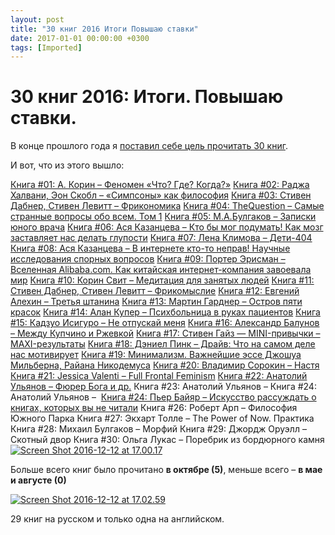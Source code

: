 ```yaml
---
layout: post
title: "30 книг 2016 Итоги Повышаю ставки"
date: 2017-01-01 00:00:00 +0300
tags: [Imported]
---
```

# 30 книг 2016: Итоги. Повышаю ставки.

В конце прошлого года я [поставил себе цель прочитать 30 книг](https://blog.alexeyev.me/2015/12/30-books-2016/ "2016: 30 книг").

И вот, что из этого вышло:

[Книга #01: А. Корин – Феномен «Что? Где? Когда?»](https://blog.alexeyev.me/2016/01/fenomen-chgk/ "Книга #01: А. Корин – Феномен «Что? Где? Когда?»")
[Книга #02: Раджа Халвани, Эон Скобл – «Симпсоны» как философия](https://blog.alexeyev.me/2016/01/the-simpsons-and-philosophy/ "Книга #02: Раджа Халвани, Эон Скобл – «Симпсоны» как философия")
[Книга #03: Стивен Дабнер, Стивен Левитт – Фрикономика](https://blog.alexeyev.me/2016/01/freakonomics/ "Книга #03: Стивен Дабнер, Стивен Левитт – Фрикономика")
[Книга #04: TheQuestion – Самые странные вопросы обо всем. Том 1](https://blog.alexeyev.me/2016/02/the-question/ "Книга #04: TheQuestion – Самые странные вопросы обо всем. Том 1")
[Книга #05: М.А.Булгаков – Записки юного врача](https://blog.alexeyev.me/2016/02/notes-of-young-doctor/ "Книга #05: М.А.Булгаков – Записки юного врача")
[Книга #06: Ася Казанцева – Кто бы мог подумать! Как мозг заставляет нас делать глупости](https://blog.alexeyev.me/2016/02/asya-kazantseva/ "Книга #06: Ася Казанцева – Кто бы мог подумать! Как мозг заставляет нас делать глупости")
[Книга #07: Лена Климова – Дети-404](https://blog.alexeyev.me/2016/04/404/ "Книга #07: Лена Климова – Дети-404")
[Книга #08: Ася Казанцева – В интернете кто-то неправ! Научные исследования спорных вопросов](https://blog.alexeyev.me/2016/04/asya-kazantseva-2/ "Книга #08: Ася Казанцева – В интернете кто-то неправ! Научные исследования спорных вопросов")
[Книга #09: Портер Эрисман – Вселенная Alibaba.com. Как китайская интернет-компания завоевала мир](https://blog.alexeyev.me/2016/04/alibaba/ "Книга #09: Портер Эрисман – Вселенная Alibaba.com. Как китайская интернет-компания завоевала мир")
[Книга #10: Корин Свит – Медитация для занятых людей](https://blog.alexeyev.me/2016/06/corinne-sweet/ "Книга #10:  Корин Свит – Медитация для занятых людей")
[Книга #11: Стивен Дабнер, Стивен Левитт – Фрикомыслие](https://blog.alexeyev.me/2016/07/think-like-a-freak/ "Книга #11: Стивен Дабнер, Стивен Левитт – Фрикомыслие")
[Книга #12: Евгений Алехин – Третья штанина](https://blog.alexeyev.me/2016/07/alekhin/ "Книга #12: Евгений Алехин – Третья штанина")
[Книга #13: Мартин Гарднер – Остров пяти красок](https://blog.alexeyev.me/2016/08/gardner/ "Книга #13: Мартин Гарднер – Остров пяти красок")
[Книга #14: Алан Купер – Психбольница в руках пациентов](https://blog.alexeyev.me/2016/08/cooper/ "Книга #14: Алан Купер – Психбольница в руках пациентов")
[Книга #15: Кадзуо Исигуро – Не отпускай меня](https://blog.alexeyev.me/2016/09/kazuo-ishiguro/ "Книга #15: Кадзуо Исигуро – Не отпускай меня")
[Книга #16: Александр Балунов – Между Купчино и Ржевкой](https://blog.alexeyev.me/2016/09/balunov/ "Книга #16: Александр Балунов – Между Купчино и Ржевкой")
[Книга #17: Стивен Гайз — MINI-привычки – MAXI-результаты](https://blog.alexeyev.me/2016/09/stephen-guise-mini-habbits/ "Книга #17: Стивен Гайз — MINI-привычки – MAXI-результаты")
[Книга #18: Дэниел Пинк – Драйв: Что на самом деле нас мотивирует](https://blog.alexeyev.me/2016/10/daniel-pink/ "Книга #18: Дэниел Пинк – Драйв: Что на самом деле нас мотивирует")
[Книга #19: Минимализм. Важнейшие эссе Джошуа Мильберна, Райана Никодемуса](https://blog.alexeyev.me/2016/10/theminimalists/ "Книга #19: Минимализм. Важнейшие эссе Джошуа Мильберна, Райана Никодемуса")
[Книга #20: Владимир Сорокин – Настя](https://blog.alexeyev.me/2016/11/sorokin-nastya/ "Книга #20: Владимир Сорокин – Настя")
[Книга #21: Jessica Valenti – Full Frontal Feminism](https://blog.alexeyev.me/2016/11/full-frontal-feminism/ "Книга #21: Jessica Valenti – Full Frontal Feminism")
[Книга #22: Анатолий Ульянов – Фюрер Бога и др.](https://blog.alexeyev.me/2016/11/ulyanov/ "Книга #22: Анатолий Ульянов – Фюрер Бога и др.")
Книга #23: Анатолий Ульянов – 
Книга #24: Анатолий Ульянов – 
[Книга #24: Пьер Байяр – Искусство рассуждать о книгах, которых вы не читали](https://blog.alexeyev.me/2016/11/pierre-bayard/ "Книга #25: Пьер Байяр – Искусство рассуждать о книгах, которых вы не читали")
Книга #26: Роберт Арп – Философия Южного Парка
Книга #27: Экхарт Толле – The Power of Now. Практика
Книга #28: Михаил Булгаков – Морфий
Книга #29: Джордж Оруэлл – Скотный двор
Книга #30: Ольга Лукас – Поребрик из бордюрного камня
[![Screen Shot 2016-12-12 at 17.00.17](https://vlaim.s3.amazonaws.com/uploads/2016/12/Screen-Shot-2016-12-12-at-17.00.17-e1481551489605.png)](https://vlaim.s3.amazonaws.com/uploads/2016/12/Screen-Shot-2016-12-12-at-17.00.17.png)

Больше всего книг было прочитано **в октябре (5)**, меньше всего – **в мае и августе (0)**

[![Screen Shot 2016-12-12 at 17.02.59](https://vlaim.s3.amazonaws.com/uploads/2016/12/Screen-Shot-2016-12-12-at-17.02.59.png)](https://vlaim.s3.amazonaws.com/uploads/2016/12/Screen-Shot-2016-12-12-at-17.02.59.png)

29 книг на русском и только одна на английском.